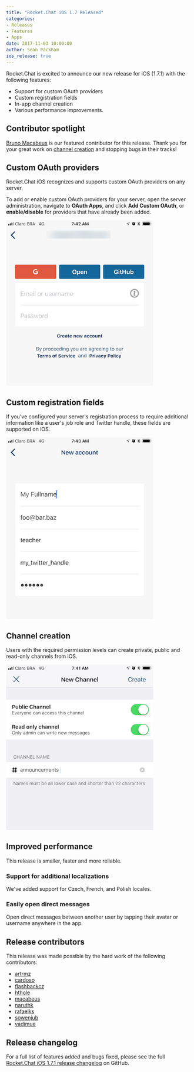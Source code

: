 ```yaml
---
title: "Rocket.Chat iOS 1.7 Released"
categories:
- Releases
- Features
- Apps
date: 2017-11-03 10:00:00
author: Sean Packham
ios_release: true
---
```


Rocket.Chat is excited to announce our new release for iOS (1.7.1) with the
following features:

- Support for custom OAuth providers
- Custom registration fields
- In-app channel creation
- Various performance improvements.

## Contributor spotlight

<a target="\_blank" href="https://github.com/macabeus">Bruno Macabeus</a> is our
featured contributor for this release. Thank you for your great work on [channel creation](#create-channels) and stopping bugs in their tracks!

## Custom OAuth providers

<div class="left copy">
<p>
Rocket.Chat iOS recognizes and supports custom OAuth providers on any
server.
</p>
<p>
To add or enable custom OAuth providers for your server, open the server
administration, navigate to <strong>OAuth Apps</strong>, and click
<strong>Add Custom OAuth</strong>, or <strong>enable/disable</strong> for
providers that have already been added.
</p>
</div>
<div class="right image">
  <p>
    <img src="/images/posts/2017/11/rocket-chat-ios-1-7-released/rocket-chat-ios-1-7-custom-oauth-providers.png"/>
  </p>
</div>
<div class="clear"></div>

## Custom registration fields

<div class="left copy">
<p>
If you've configured your server's registration process to require
additional information like a user's job role and Twitter handle, these fields
are supported on iOS.
</p>
</div>
<div class="right image">
  <p>
    <img src="/images/posts/2017/11/rocket-chat-ios-1-7-released/rocket-chat-ios-1-7-custom-registration-fields.png"/>
  </p>
</div>
<div class="clear"></div>

## Channel creation

<div class="left copy">
<p>
Users with the required permission levels can create private, public and
read-only channels from iOS.
</p>
</div>
<div class="right image">
  <p>
    <img src="/images/posts/2017/11/rocket-chat-ios-1-7-released/rocket-chat-ios-1-7-create-channels.png"/>
  </p>
</div>
<div class="clear"></div>

## Improved performance

This release is smaller, faster and more reliable.

### Support for additional localizations

We've added support for Czech, French, and Polish locales.

### Easily open direct messages

Open direct messages between another user by tapping their avatar or username
anywhere in the app.

## Release contributors

This release was made possible by the hard work of the following contributors:

<ul>
  <li><a target="_blank" href="https://github.com/artrmz">artrmz</a></li>
  <li><a target="_blank" href="https://github.com/cardoso">cardoso</a></li>
  <li><a target="_blank" href="https://github.com/flashbackcz">flashbackcz</a></li>
  <li><a target="_blank" href="https://github.com/hthole">hthole</a></li>
  <li><a target="_blank" href="https://github.com/macabeus">macabeus</a></li>
  <li><a target="_blank" href="https://github.com/naruthk">naruthk</a></li>
  <li><a target="_blank" href="https://github.com/rafaelks">rafaelks</a></li>
  <li><a target="_blank" href="https://github.com/sowenjub">sowenjub</a></li>
  <li><a target="_blank" href="https://github.com/vadimue">vadimue</a></li>
</ul>

## Release changelog

For a full list of features added and bugs fixed, please see the full
[Rocket.Chat iOS 1.7.1 release changelog](https://github.com/RocketChat/Rocket.Chat.iOS/releases/tag/v1.7.1) on GitHub.
